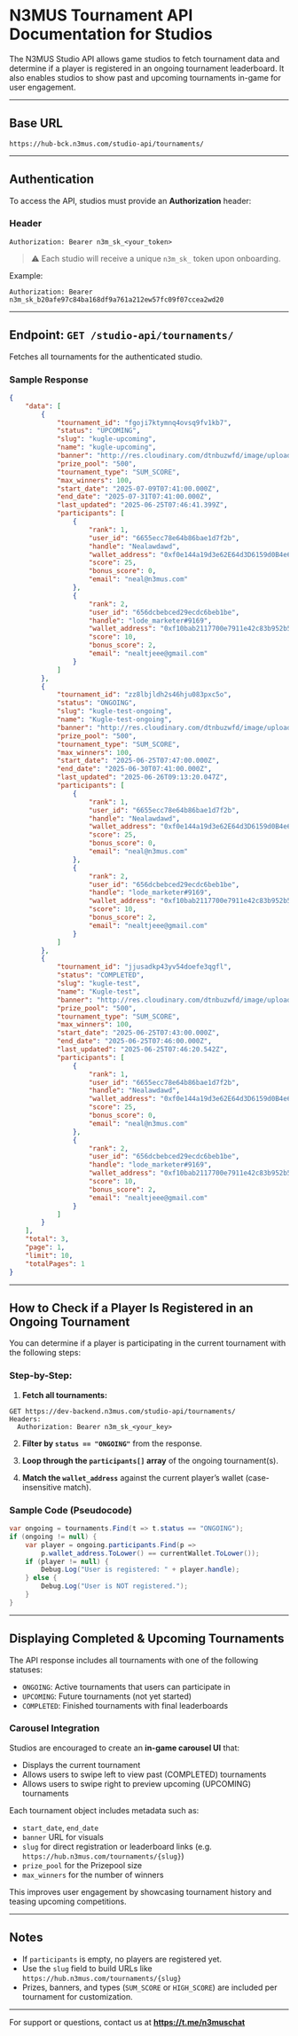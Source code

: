 # N3MUS Tournament API Documentation for Studios

The N3MUS Studio API allows game studios to fetch tournament data and determine if a player is registered in an ongoing tournament leaderboard. It also enables studios to show past and upcoming tournaments in-game for user engagement.

---

## Base URL
```
https://hub-bck.n3mus.com/studio-api/tournaments/
```

---

## Authentication
To access the API, studios must provide an **Authorization** header:

### Header
```
Authorization: Bearer n3m_sk_<your_token>
```

> ⚠️ Each studio will receive a unique `n3m_sk_` token upon onboarding.

Example:
```
Authorization: Bearer n3m_sk_b20afe97c84ba168df9a761a212ew57fc09f07ccea2wd20
```

---

## Endpoint: `GET /studio-api/tournaments/`

Fetches all tournaments for the authenticated studio.

### Sample Response
```json
{
	"data": [
		{
			"tournament_id": "fgoji7ktymnq4ovsq9fv1kb7",
			"status": "UPCOMING",
			"slug": "kugle-upcoming",
			"name": "kugle-upcoming",
			"banner": "http://res.cloudinary.com/dtnbuzwfd/image/upload/v1750837587/tournaments/1750837586175-banner.png",
			"prize_pool": "500",
			"tournament_type": "SUM_SCORE",
			"max_winners": 100,
			"start_date": "2025-07-09T07:41:00.000Z",
			"end_date": "2025-07-31T07:41:00.000Z",
			"last_updated": "2025-06-25T07:46:41.399Z",
			"participants": [
				{
					"rank": 1,
					"user_id": "6655ecc78e64b86bae1d7f2b",
					"handle": "Nealawdawd",
					"wallet_address": "0xf0e144a19d3e62E64d3D6159d0B4e6862c18e270",
					"score": 25,
					"bonus_score": 0,
					"email": "neal@n3mus.com"
				},
				{
					"rank": 2,
					"user_id": "656dcbebced29ecdc6beb1be",
					"handle": "lode_marketer#9169",
					"wallet_address": "0xf10bab2117700e7911e42c83b952b53b080d0383",
					"score": 10,
					"bonus_score": 2,
					"email": "nealtjeee@gmail.com"
				}
			]
		},
		{
			"tournament_id": "zz8lbjldh2s46hju083pxc5o",
			"status": "ONGOING",
			"slug": "kugle-test-ongoing",
			"name": "Kugle-test-ongoing",
			"banner": "http://res.cloudinary.com/dtnbuzwfd/image/upload/v1750837551/tournaments/1750837551226-banner.png",
			"prize_pool": "500",
			"tournament_type": "SUM_SCORE",
			"max_winners": 100,
			"start_date": "2025-06-25T07:47:00.000Z",
			"end_date": "2025-06-30T07:41:00.000Z",
			"last_updated": "2025-06-26T09:13:20.047Z",
			"participants": [
				{
					"rank": 1,
					"user_id": "6655ecc78e64b86bae1d7f2b",
					"handle": "Nealawdawd",
					"wallet_address": "0xf0e144a19d3e62E64d3D6159d0B4e6862c18e270",
					"score": 25,
					"bonus_score": 0,
					"email": "neal@n3mus.com"
				},
				{
					"rank": 2,
					"user_id": "656dcbebced29ecdc6beb1be",
					"handle": "lode_marketer#9169",
					"wallet_address": "0xf10bab2117700e7911e42c83b952b53b080d0383",
					"score": 10,
					"bonus_score": 2,
					"email": "nealtjeee@gmail.com"
				}
			]
		},
		{
			"tournament_id": "jjusadkp43yv54doefe3qgfl",
			"status": "COMPLETED",
			"slug": "kugle-test",
			"name": "Kugle-test",
			"banner": "http://res.cloudinary.com/dtnbuzwfd/image/upload/v1750837318/tournaments/1750837317348-banner.png",
			"prize_pool": "500",
			"tournament_type": "SUM_SCORE",
			"max_winners": 100,
			"start_date": "2025-06-25T07:43:00.000Z",
			"end_date": "2025-06-25T07:46:00.000Z",
			"last_updated": "2025-06-25T07:46:20.542Z",
			"participants": [
				{
					"rank": 1,
					"user_id": "6655ecc78e64b86bae1d7f2b",
					"handle": "Nealawdawd",
					"wallet_address": "0xf0e144a19d3e62E64d3D6159d0B4e6862c18e270",
					"score": 25,
					"bonus_score": 0,
					"email": "neal@n3mus.com"
				},
				{
					"rank": 2,
					"user_id": "656dcbebced29ecdc6beb1be",
					"handle": "lode_marketer#9169",
					"wallet_address": "0xf10bab2117700e7911e42c83b952b53b080d0383",
					"score": 10,
					"bonus_score": 2,
					"email": "nealtjeee@gmail.com"
				}
			]
		}
	],
	"total": 3,
	"page": 1,
	"limit": 10,
	"totalPages": 1
}
```

---

## How to Check if a Player Is Registered in an Ongoing Tournament

You can determine if a player is participating in the current tournament with the following steps:

### Step-by-Step:
1. **Fetch all tournaments:**
```http
GET https://dev-backend.n3mus.com/studio-api/tournaments/
Headers:
  Authorization: Bearer n3m_sk_<your_key>
```

2. **Filter by `status == "ONGOING"`** from the response.

3. **Loop through the `participants[]` array** of the ongoing tournament(s).

4. **Match the `wallet_address`** against the current player’s wallet (case-insensitive match).

### Sample Code (Pseudocode)
```csharp
var ongoing = tournaments.Find(t => t.status == "ONGOING");
if (ongoing != null) {
    var player = ongoing.participants.Find(p => 
        p.wallet_address.ToLower() == currentWallet.ToLower());
    if (player != null) {
        Debug.Log("User is registered: " + player.handle);
    } else {
        Debug.Log("User is NOT registered.");
    }
}
```

---

## Displaying Completed & Upcoming Tournaments

The API response includes all tournaments with one of the following statuses:
- `ONGOING`: Active tournaments that users can participate in
- `UPCOMING`: Future tournaments (not yet started)
- `COMPLETED`: Finished tournaments with final leaderboards

### Carousel Integration
Studios are encouraged to create an **in-game carousel UI** that:
- Displays the current tournament
- Allows users to swipe left to view past (COMPLETED) tournaments
- Allows users to swipe right to preview upcoming (UPCOMING) tournaments

Each tournament object includes metadata such as:
- `start_date`, `end_date`
- `banner` URL for visuals
- `slug` for direct registration or leaderboard links (e.g. `https://hub.n3mus.com/tournaments/{slug}`)
- `prize_pool` for the Prizepool size
- `max_winners` for the number of winners

This improves user engagement by showcasing tournament history and teasing upcoming competitions.

---

## Notes
- If `participants` is empty, no players are registered yet.
- Use the `slug` field to build URLs like `https://hub.n3mus.com/tournaments/{slug}`
- Prizes, banners, and types (`SUM_SCORE` or `HIGH_SCORE`) are included per tournament for customization.

---

For support or questions, contact us at **https://t.me/n3muschat**
